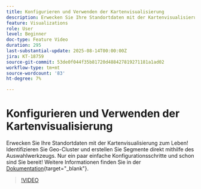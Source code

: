 ```yaml
---
title: Konfigurieren und Verwenden der Kartenvisualisierung
description: Erwecken Sie Ihre Standortdaten mit der Kartenvisualisierung zum Leben! Identifizieren Sie Geo-Cluster und erstellen Sie Segmente direkt mithilfe des Auswahlwerkzeugs. Nur ein paar einfache Konfigurationsschritte und schon sind Sie bereit!
feature: Visualizations
role: User
level: Beginner
doc-type: Feature Video
duration: 295
last-substantial-update: 2025-08-14T00:00:00Z
jira: KT-18759
source-git-commit: 53de0f044f35b81720d488427819271181a1ad02
workflow-type: tm+mt
source-wordcount: '83'
ht-degree: 7%

---
```



# Konfigurieren und Verwenden der Kartenvisualisierung

Erwecken Sie Ihre Standortdaten mit der Kartenvisualisierung zum Leben! Identifizieren Sie Geo-Cluster und erstellen Sie Segmente direkt mithilfe des Auswahlwerkzeugs. Nur ein paar einfache Konfigurationsschritte und schon sind Sie bereit! Weitere Informationen finden Sie in der [Dokumentation](https://experienceleague.adobe.com/en/docs/analytics-platform/using/cja-workspace/visualizations/map){target="_blank"}.

>[!VIDEO](https://video.tv.adobe.com/v/3470819/?learn=on&enablevpops)

